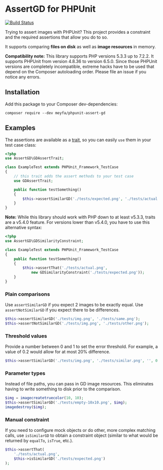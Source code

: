 # AssertGD for PHPUnit

[![Build Status](https://travis-ci.org/meyfa/phpunit-assert-gd.svg?branch=master)](https://travis-ci.org/meyfa/phpunit-assert-gd)

Trying to assert images with PHPUnit? This project provides a constraint and the
required assertions that allow you do to so.

It supports comparing **files on disk** as well as **image resources** in
memory.

**Compatibility note:** This library supports PHP versions 5.3.3 up to 7.2.2. It
supports PHPUnit from version 4.8.36 to version 6.5.0.
Since those PHPUnit versions are completely incompatible, extreme hacks have to
be used that depend on the Composer autoloading order. Please file an issue if
you notice any errors.

## Installation

Add this package to your Composer dev-dependencies:

```
composer require --dev meyfa/phpunit-assert-gd
```

## Examples

The assertions are available as a
[trait](http://php.net/manual/en/language.oop5.traits.php), so you can easily
`use` them in your test case class:

```php
<?php
use AssertGD\GDAssertTrait;

class ExampleTest extends PHPUnit_Framework_TestCase
{
    // this trait adds the assert methods to your test case
    use GDAssertTrait;

    public function testSomething()
    {
        $this->assertSimilarGD('./tests/expected.png', './tests/actual.png');
    }
}
```

**Note:** While this library should work with PHP down to at least v5.3.3,
traits are a v5.4.0 feature. For versions lower than v5.4.0, you have to use
this alternative syntax:

```php
<?php
use AssertGD\GDSimilarityConstraint;

class ExampleTest extends PHPUnit_Framework_TestCase
{
    public function testSomething()
    {
        $this->assertThat('./tests/actual.png',
            new GDSimilarityConstraint('./tests/expected.png'));
    }
}
```

### Plain comparisons

Use `assertSimilarGD` if you expect 2 images to be exactly equal.
Use `assertNotSimilarGD` if you expect there to be differences.

```php
$this->assertSimilarGD('./tests/img.png', './tests/same.png');
$this->assertNotSimilarGD('./tests/img.png', './tests/other.png');
```

### Threshold values

Provide a number between 0 and 1 to set the error threshold. For example, a
value of 0.2 would allow for at most 20% difference.

```php
$this->assertSimilarGD('./tests/img.png', './tests/similar.png', '', 0.2);
```

### Parameter types

Instead of file paths, you can pass in GD image resources. This eliminates
having to write something to disk prior to the comparison.

```php
$img = imagecreatetruecolor(10, 10);
$this->assertSimilarGD('./tests/empty-10x10.png', $img);
imagedestroy($img);
```

### Manual constraint

If you need to configure mock objects or do other, more complex matching calls,
use `isSimilarGD` to obtain a constraint object (similar to what would be
returned by `equalTo`, `isTrue`, etc.).

```php
$this->assertThat(
    './tests/actual.png',
    $this->isSimilarGD('./tests/expected.png')
);
```
